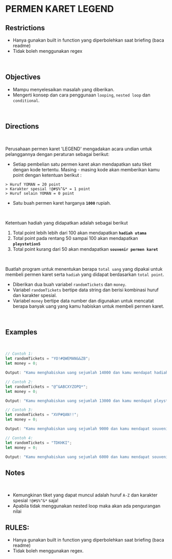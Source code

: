 # PERMEN KARET LEGEND

## Restrictions

-   Hanya gunakan built in function yang diperbolehkan saat briefing (baca readme)
-   Tidak boleh menggunakan regex

<br>

## Objectives

-   Mampu menyelesaikan masalah yang diberikan.
-   Mengerti konsep dan cara penggunaan `looping`, `nested loop` dan `conditional`.

<br>

## Directions

<br>

Perusahaan permen karet 'LEGEND' mengadakan acara undian untuk pelanggannya dengan peraturan sebagai berikut:

-   Setiap pembelian satu permen karet akan mendapatkan satu tiket dengan kode tertentu. Masing - masing kode akan memberikan kamu point dengan ketentuan berikut :

```
> Huruf YOMAN = 20 point
> Karakter spesial !@#$%^&* = 1 point
> Huruf selain YOMAN = 0 point
```

-   Satu buah permen karet harganya **`1000`** rupiah.

<br>

Ketentuan hadiah yang didapatkan adalah sebagai berikut

1. Total point lebih lebih dari 100 akan mendapatkan **`hadiah utama`**
2. Total point pada rentang 50 sampai 100 akan mendapatkan **`pleystetion5`**
3. Total point kurang dari 50 akan mendapatkan **`souvenir permen karet`**

<br>

Buatlah program untuk menentukan berapa `total uang` yang dipakai untuk membeli permen karet serta `hadiah` yang didapat berdasarkan `total point`.

-   Diberikan dua buah variabel `randomTickets` dan `money`.
-   Variabel `randomTickets` bertipe data string dan berisi kombinasi huruf dan karakter spesial.
-   Variabel `money` bertipe data number dan digunakan untuk mencatat berapa banyak uang yang kamu habiskan untuk membeli permen karet.

<br>

## Examples

<br>

```js
// Contoh 1:
let randomTickets = "YO!#QWEMAN&&ZB";
let money = 0;

Output: "Kamu menghabiskan uang sejumlah 14000 dan kamu mendapat hadiah utama!";

// Contoh 2:
let randomTickets = "@^&ABCXYZOPQ*";
let money = 0;

Output: "Kamu menghabiskan uang sejumlah 13000 dan kamu mendapat pleystetion5!";

// Contoh 3:
let randomTickets = "XVP#QAN!!";
let money = 0;

Output: "Kamu menghabiskan uang sejumlah 9000 dan kamu mendapat souvenir permen karet!";

// Contoh 4:
let randomTickets = "TDKHKI";
let money = 0;

Output: "Kamu menghabiskan uang sejumlah 6000 dan kamu mendapat souvenir permen karet!";
```

## Notes

<br>

-   Kemungkinan tiket yang dapat muncul adalah huruf `A-Z` dan karakter spesial `!@#$%^&*` saja!
-   Apabila tidak menggunakan nested loop maka akan ada pengurangan nilai

## RULES:

-   Hanya gunakan built in function yang diperbolehkan saat briefing (baca readme)
-   Tidak boleh menggunakan regex.
